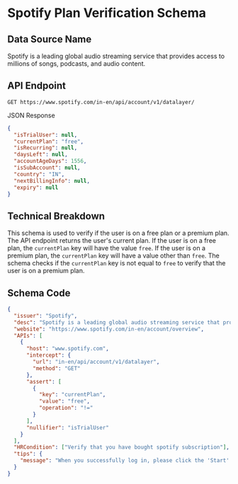 # Spotify Plan Verification Schema

## Data Source Name

Spotify is a leading global audio streaming service that provides access to millions of songs, podcasts, and audio content.

## API Endpoint

`GET https://www.spotify.com/in-en/api/account/v1/datalayer/`

JSON Response

```json
{
  "isTrialUser": null,
  "currentPlan": "free",
  "isRecurring": null,
  "daysLeft": null,
  "accountAgeDays": 1556,
  "isSubAccount": null,
  "country": "IN",
  "nextBillingInfo": null,
  "expiry": null
}
```

## Technical Breakdown

This schema is used to verify if the user is on a free plan or a premium plan. The API endpoint returns the user's current plan. If the user is on a free plan, the `currentPlan` key will have the value `free`. If the user is on a premium plan, the `currentPlan` key will have a value other than `free`. The schema checks if the `currentPlan` key is not equal to `free` to verify that the user is on a premium plan.

## Schema Code

```json
{
  "issuer": "Spotify",
  "desc": "Spotify is a leading global audio streaming service that provides access to millions of songs, podcasts, and audio content.",
  "website": "https://www.spotify.com/in-en/account/overview",
  "APIs": [
    {
      "host": "www.spotify.com",
      "intercept": {
        "url": "in-en/api/account/v1/datalayer",
        "method": "GET"
      },
      "assert": [
        {
          "key": "currentPlan",
          "value": "free",
          "operation": "!="
        }
      ],
      "nullifier": "isTrialUser"
    }
  ],
  "HRCondition": ["Verify that you have bought spotify subscription"],
  "tips": {
    "message": "When you successfully log in, please click the 'Start' button to initiate the verification process."
  }
}
```
